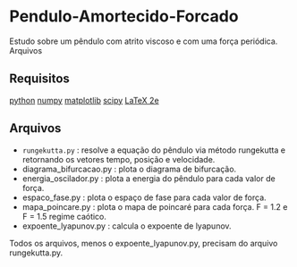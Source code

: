 # Pendulo-Amortecido-Forcado
Estudo sobre um pêndulo com atrito viscoso e com uma força periódica.
Arquivos
## Requisitos
[python](https://www.python.org/)
[numpy](https://numpy.org/)
[matplotlib](https://matplotlib.org/)
[scipy](https://www.scipy.org/)
[LaTeX 2e](https://www.latex-project.org/)

## Arquivos

* ```rungekutta.py``` : resolve a equação do pêndulo via método rungekutta e retornando os vetores tempo, posição e velocidade.
* diagrama_bifurcacao.py : plota o diagrama de bifurcação. 
* energia_oscilador.py : plota a energia do pêndulo para cada valor de força.
* espaco_fase.py : plota o espaço de fase para cada valor de força.
* mapa_poincare.py : plota o mapa de poincaré para cada força. F = 1.2 e F = 1.5 regime caótico.
* expoente_lyapunov.py : calcula o expoente de lyapunov.

Todos os arquivos, menos o expoente_lyapunov.py, precisam do arquivo rungekutta.py.
